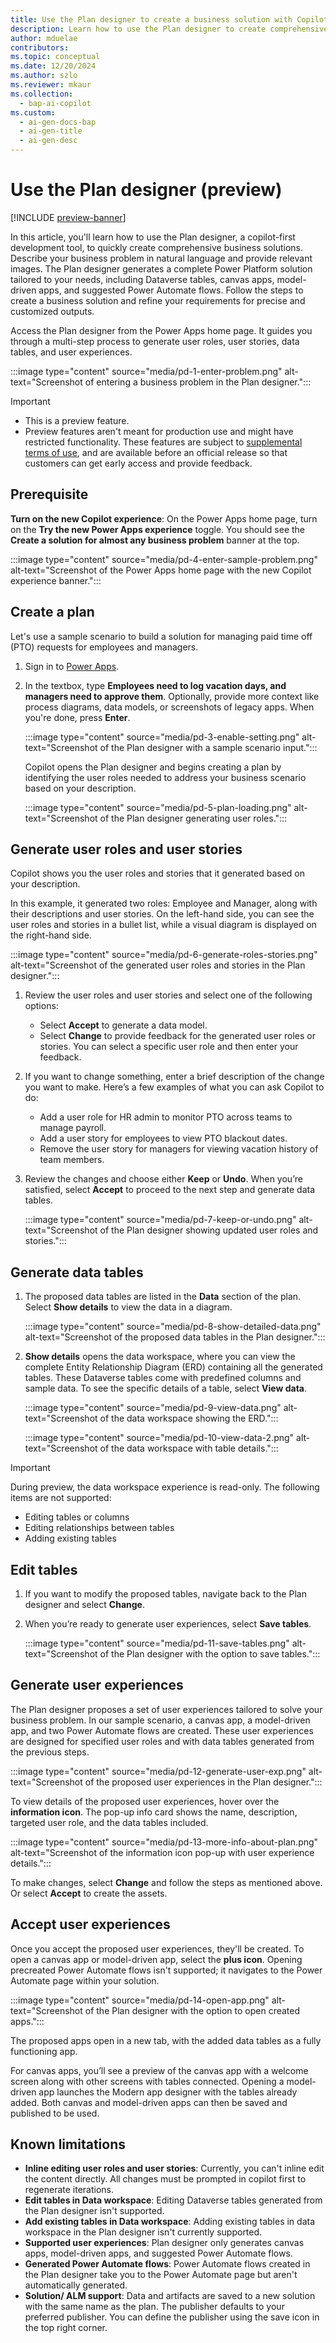 ```yaml
---
title: Use the Plan designer to create a business solution with Copilot (preview)
description: Learn how to use the Plan designer to create comprehensive business solutions with AI-driven experiences.
author: mduelae
contributors:
ms.topic: conceptual
ms.date: 12/20/2024
ms.author: szlo
ms.reviewer: mkaur
ms.collection:
  - bap-ai-copilot
ms.custom:
  - ai-gen-docs-bap
  - ai-gen-title
  - ai-gen-desc
---
```


# Use the Plan designer (preview)

[!INCLUDE [preview-banner](../../../shared/preview-includes/preview-banner.md)]

In this article, you'll learn how to use the Plan designer, a copilot-first development tool, to quickly create comprehensive business solutions. Describe your business problem in natural language and provide relevant images. The Plan designer generates a complete Power Platform solution tailored to your needs, including Dataverse tables, canvas apps, model-driven apps, and suggested Power Automate flows. Follow the steps to create a business solution and refine your requirements for precise and customized outputs.

Access the Plan designer from the Power Apps home page. It guides you through a multi-step process to generate user roles, user stories, data tables, and user experiences.

:::image type="content" source="media/pd-1-enter-problem.png" alt-text="Screenshot of entering a business problem in the Plan designer.":::

> [!IMPORTANT]
>
> - This is a preview feature.
> - Preview features aren't meant for production use and might have restricted functionality. These features are subject to [supplemental terms of use](https://go.microsoft.com/fwlink/?linkid=2189520), and are available before an official release so that customers can get early access and provide feedback.

## Prerequisite

**Turn on the new Copilot experience**: On the Power Apps home page, turn on the **Try the new Power Apps experience** toggle. You should see the **Create a solution for almost any business problem** banner at the top.

:::image type="content" source="media/pd-4-enter-sample-problem.png" alt-text="Screenshot of the Power Apps home page with the new Copilot experience banner.":::

## Create a plan

Let's use a sample scenario to build a solution for managing paid time off (PTO) requests for employees and managers.

1. Sign in to [Power Apps](https://make.powerapps.com).

1. In the textbox, type **Employees need to log vacation days, and managers need to approve them**. Optionally, provide more context like process diagrams, data models, or screenshots of legacy apps. When you're done, press **Enter**.

   :::image type="content" source="media/pd-3-enable-setting.png" alt-text="Screenshot of the Plan designer with a sample scenario input.":::

   Copilot opens the Plan designer and begins creating a plan by identifying the user roles needed to address your business scenario based on your description.

   :::image type="content" source="media/pd-5-plan-loading.png" alt-text="Screenshot of the Plan designer generating user roles.":::

## Generate user roles and user stories

Copilot shows you the user roles and stories that it generated based on your description.

In this example, it generated two roles: Employee and Manager, along with their descriptions and user stories. On the left-hand side, you can see the user roles and stories in a bullet list, while a visual diagram is displayed on the right-hand side.

:::image type="content" source="media/pd-6-generate-roles-stories.png" alt-text="Screenshot of the generated user roles and stories in the Plan designer.":::

1. Review the user roles and user stories and select one of the following options:

    - Select **Accept** to generate a data model.
    - Select **Change** to provide feedback for the generated user roles or stories. You can select a specific user role and then enter your feedback.

1. If you want to change something, enter a brief description of the change you want to make. Here’s a few examples of what you can ask Copilot to do:

    - Add a user role for HR admin to monitor PTO across teams to manage payroll.
    - Add a user story for employees to view PTO blackout dates.
    - Remove the user story for managers for viewing vacation history of team members.

1. Review the changes and choose either **Keep** or **Undo**. When you’re satisfied, select **Accept** to proceed to the next step and generate data tables.

    :::image type="content" source="media/pd-7-keep-or-undo.png" alt-text="Screenshot of the Plan designer showing updated user roles and stories."::: 

## Generate data tables

1. The proposed data tables are listed in the **Data** section of the plan. Select **Show details** to view the data in a diagram.

      :::image type="content" source="media/pd-8-show-detailed-data.png" alt-text="Screenshot of the proposed data tables in the Plan designer.":::

1. **Show details** opens the data workspace, where you can view the complete Entity Relationship Diagram (ERD) containing all the generated tables. These Dataverse tables come with predefined columns and sample data. To see the specific details of a table, select **View data**.

      :::image type="content" source="media/pd-9-view-data.png" alt-text="Screenshot of the data workspace showing the ERD.":::

      :::image type="content" source="media/pd-10-view-data-2.png" alt-text="Screenshot of the data workspace with table details.":::

> [!IMPORTANT]
> During preview, the data workspace experience is read-only. The following items are not supported:
> - Editing tables or columns
> - Editing relationships between tables
> - Adding existing tables

## Edit tables

1. If you want to modify the proposed tables, navigate back to the Plan designer and select **Change**.

1. When you’re ready to generate user experiences, select **Save tables**.

      :::image type="content" source="media/pd-11-save-tables.png" alt-text="Screenshot of the Plan designer with the option to save tables.":::

## Generate user experiences

The Plan designer proposes a set of user experiences tailored to solve your business problem. In our sample scenario, a canvas app, a model-driven app, and two Power Automate flows are created. These user experiences are designed for specified user roles and with data tables generated from the previous steps.

:::image type="content" source="media/pd-12-generate-user-exp.png" alt-text="Screenshot of the proposed user experiences in the Plan designer.":::

To view details of the proposed user experiences, hover over the **information icon**. The pop-up info card shows the name, description, targeted user role, and the data tables included.

:::image type="content" source="media/pd-13-more-info-about-plan.png" alt-text="Screenshot of the information icon pop-up with user experience details.":::

To make changes, select **Change** and follow the steps as mentioned above. Or select **Accept** to create the assets.

## Accept user experiences

Once you accept the proposed user experiences, they'll be created. To open a canvas app or model-driven app, select the **plus icon**. Opening precreated Power Automate flows isn't supported; it navigates to the Power Automate page within your solution.

:::image type="content" source="media/pd-14-open-app.png" alt-text="Screenshot of the Plan designer with the option to open created apps.":::

The proposed apps open in a new tab, with the added data tables as a fully functioning app.

For canvas apps, you’ll see a preview of the canvas app with a welcome screen along with other screens with tables connected. Opening a model-driven app launches the Modern app designer with the tables already added. Both canvas and model-driven apps can then be saved and published to be used.

## Known limitations

- **Inline editing user roles and user stories**: Currently, you can't inline edit the content directly. All changes must be prompted in copilot first to regenerate iterations.
- **Edit tables in Data workspace**: Editing Dataverse tables generated from the Plan designer isn't supported.
- **Add existing tables in Data workspace**: Adding existing tables in data workspace in the Plan designer isn't currently supported.
- **Supported user experiences**: Plan designer only generates canvas apps, model-driven apps, and suggested Power Automate flows.
- **Generated Power Automate flows**: Power Automate flows created in the Plan designer take you to the Power Automate page but aren't automatically generated.
- **Solution/ ALM support**: Data and artifacts are saved to a new solution with the same name as the plan. The publisher defaults to your preferred publisher. You can define the publisher using the save icon in the top right corner.

